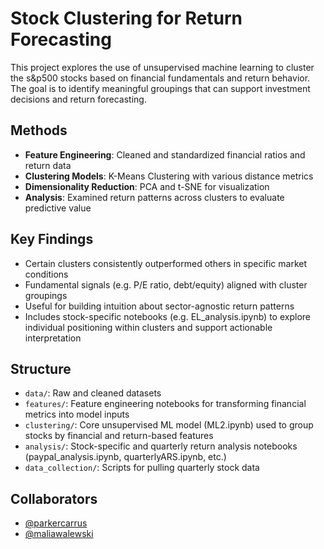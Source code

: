 # Stock Clustering for Return Forecasting

This project explores the use of unsupervised machine learning to cluster the s&p500 stocks based on financial fundamentals and return behavior. 
The goal is to identify meaningful groupings that can support investment decisions and return forecasting.

## Methods
- **Feature Engineering**: Cleaned and standardized financial ratios and return data
- **Clustering Models**: K-Means Clustering with various distance metrics
- **Dimensionality Reduction**: PCA and t-SNE for visualization
- **Analysis**: Examined return patterns across clusters to evaluate predictive value

## Key Findings
- Certain clusters consistently outperformed others in specific market conditions
- Fundamental signals (e.g. P/E ratio, debt/equity) aligned with cluster groupings
- Useful for building intuition about sector-agnostic return patterns
- Includes stock-specific notebooks (e.g. EL_analysis.ipynb) to explore individual positioning within clusters and support actionable interpretation

## Structure
- `data/`: Raw and cleaned datasets
- `features/`: Feature engineering notebooks for transforming financial metrics into model inputs
- `clustering/`: Core unsupervised ML model (ML2.ipynb) used to group stocks by financial and return-based features
- `analysis/`: Stock-specific and quarterly return analysis notebooks (paypal_analysis.ipynb, quarterlyARS.ipynb, etc.)
- `data_collection/`: Scripts for pulling quarterly stock data

## Collaborators
- [@parkercarrus](https://github.com/parkercarrus)
- [@maliawalewski](https://github.com/maliawalewski)


